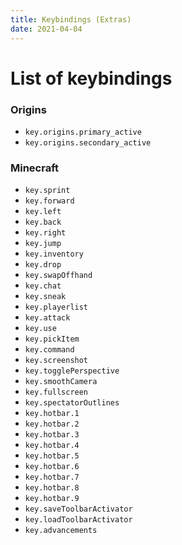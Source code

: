 ```yaml
---
title: Keybindings (Extras)
date: 2021-04-04
---
```


# List of keybindings


### Origins

* `key.origins.primary_active`
* `key.origins.secondary_active`


### Minecraft

* `key.sprint`
* `key.forward`
* `key.left`
* `key.back`
* `key.right`
* `key.jump`
* `key.inventory`
* `key.drop`
* `key.swapOffhand`
* `key.chat`
* `key.sneak`
* `key.playerlist`
* `key.attack`
* `key.use`
* `key.pickItem`
* `key.command`
* `key.screenshot`
* `key.togglePerspective`
* `key.smoothCamera`
* `key.fullscreen`
* `key.spectatorOutlines`
* `key.hotbar.1`
* `key.hotbar.2`
* `key.hotbar.3`
* `key.hotbar.4`
* `key.hotbar.5`
* `key.hotbar.6`
* `key.hotbar.7`
* `key.hotbar.8`
* `key.hotbar.9`
* `key.saveToolbarActivator`
* `key.loadToolbarActivator`
* `key.advancements`
